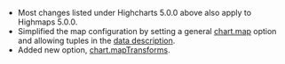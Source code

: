 - Most changes listed under Highcharts 5.0.0 above also apply to Highmaps 5.0.0.
- Simplified the map configuration by setting a general [chart.map](http://api.highcharts.com/highcharts/chart.map) option and allowing tuples in the [data description](http://api.highcharts.com/highmaps/series%3Cmap%3E.data).
- Added new option, [chart.mapTransforms](http://api.highcharts.com/highmaps/chart.mapTransforms).